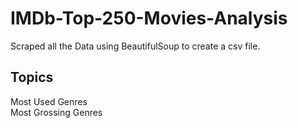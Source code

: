 # IMDb-Top-250-Movies-Analysis
Scraped all the Data using BeautifulSoup to create a csv file.

Topics
------------
Most Used Genres <br />
Most Grossing Genres
